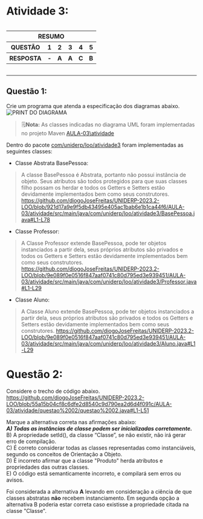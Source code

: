 # Atividade 3:
<div style = "display: flex; justify-content: center">
    <table>
        <thead>
            <tr>
                <th colspan = 6 style = "text-align: center">RESUMO</th>
            </tr>
        </thead>
        <tbody>
            <tr>
                <th>QUESTÃO</th>
                <th>1</th>
                <th>2</th>
                <th>3</th>
                <th>4</th>
                <th>5</th>
            </tr>
            <tr>
                <th>RESPOSTA</th>
                <th>-</th>
                <th>A</th>
                <th>A</th>
                <th>C</th>
                <th>B</th>
            </tr>
        </tbody>
    </table>
</div>

----
## Questão 1:
Crie um programa que atenda a especificação dos diagramas abaixo.<br>
![PRINT DO DIAGRAMA](https://github.com/diogoJoseFreitas/UNIDERP-2023.2-LOO/blob/main/AULA-03/atividade/LOO%20-%20Atividade%2003%20-%20Quest%C3%A3o%2001%20-%20R01.png)
> 🗒️**Nota:** As classes indicadas no diagrama UML foram implementadas no projeto Maven [AULA-03\atividade](https://github.com/diogoJoseFreitas/UNIDERP-2023.2-LOO/tree/main/AULA-03/atividade)

Dentro do pacote [com/uniderp/loo/atividade3](https://github.com/diogoJoseFreitas/UNIDERP-2023.2-LOO/tree/main/AULA-03/atividade/src/main/java/com/uniderp/loo/atividade3) foram implementadas as seguintes classes:
- Classe Abstrata BasePessoa:
>A classe BasePessoa é Abstrata, portanto não possui instância de objeto. Seus atributos são todos protegidos para que suas classes filho possam os herdar e todos os Getters e Setters estão devidamente implementados bem como seus construtores.
<https://github.com/diogoJoseFreitas/UNIDERP-2023.2-LOO/blob/921d17a9e9f5db43495e405ac1bab6e1b1ca44f6/AULA-03/atividade/src/main/java/com/uniderp/loo/atividade3/BasePessoa.java#L1-L78>
- Classe Professor:
>A Classe Professor extende BasePessoa, pode ter objetos instanciados a partir dela, seus próprios atributos são privados e  todos os Getters e Setters estão devidamente implementados bem como seus construtores.
<https://github.com/diogoJoseFreitas/UNIDERP-2023.2-LOO/blob/9e089f0e0516f847aaf0741c80d795ed3e939451/AULA-03/atividade/src/main/java/com/uniderp/loo/atividade3/Professor.java#L1-L29>
- Classe Aluno:
>A Classe Aluno extende BasePessoa, pode ter objetos instanciados a partir dela, seus próprios atributos são privados e  todos os Getters e Setters estão devidamente implementados bem como seus construtores.
<https://github.com/diogoJoseFreitas/UNIDERP-2023.2-LOO/blob/9e089f0e0516f847aaf0741c80d795ed3e939451/AULA-03/atividade/src/main/java/com/uniderp/loo/atividade3/Aluno.java#L1-L29>

# Questão 2:
Considere o trecho de código abaixo.  
<https://github.com/diogoJoseFreitas/UNIDERP-2023.2-LOO/blob/55a15b04cf8c6dfe2d8540c9d790ea2d6d4f091c/AULA-03/atividade/questao%2002/questao%2002.java#L1-L51>

Marque a alternativa correta nas afirmações abaixo:  
***A) Todas as instâncias de classe podem ser inicializadas corretamente.***  
B) A propriedade setId(), da classe “Classe”, se não existir, não irá gerar erro de 
compilação.  
C) É correto considerar todas as classes representadas como instanciáveis, segundo os 
conceitos de Orientação a Objeto.  
D) É incorreto afirmar que a classe "Produto" herda atributos e propriedades das outras 
classes.  
E) O código está semanticamente incorreto, e compilará sem erros ou avisos.  

Foi considerada a alternativa **A** levando em consideração a ciência de que classes abstratas **não** recebem instanciamento. Em segunda opção a alternativa B poderia estar correta caso existisse a propriedade citada na classe "Classe".
